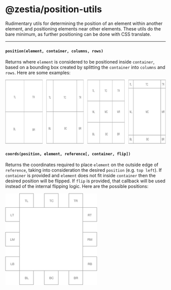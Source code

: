 # @zestia/position-utils

Rudimentary utils for determining the position of an element within another element, and positioning
elements near other elements. These utils do the bare minimum, as further positioning can be done with CSS translate.

<hr>

#### `position(element, container, columns, rows)`

Returns where `element` is considered to be positioned inside `container`, based on a bounding box created by splitting the `container` into `columns` and `rows`. Here are some examples:

<img src="assets/position.png" width="860" height="201">

#### `coords(position, element, reference[, container, flip])`

Returns the coordinates required to place `element` on the outside edge of `reference`, taking into consideration the desired `position` (e.g. `top left`). If `container` is provided and `element` does not fit inside `container` then the desired position will be flipped. If `flip` is provided, that callback will be used instead of the internal flipping logic. Here are the possible positions:

<img src="assets/coords.png" width="288" height="288">
